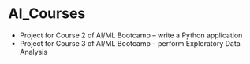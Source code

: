 # AI_Courses
- Project for Course 2 of AI/ML Bootcamp – write a Python application
- Project for Course 3 of AI/ML Bootcamp – perform Exploratory Data Analysis
